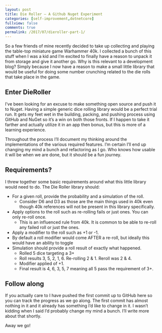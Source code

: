 ```yaml
---
layout: post
title: Die Roller – A Github Nuget Experiment
categories: [self-improvement,dotnetcore]
fullview: false
comments: true
permalink: /2017/07/dieroller-part-1/
---
```


So a few friends of mine recently decided to take up collecting and playing the table-top miniature game Warhammer 40k. I collected a bunch of this stuff when I was a kid and I’m excited to finally have a reason to unpack it from storage and give it another go. Why is this relevant to a development blog? Simply because I now have a reason to make a small little library that would be useful for doing some number crunching related to the die rolls that take place in the game.

## Enter DieRoller

I’ve been looking for an excuse to make something open source and push it to Nuget. Having a simple generic dice rolling library would be a perfect trial run. It gets my feet wet in the building, packing, and pushing process using GitHub and NuGet so it’s a win on both those fronts. If I happen to take it farther and actually utilize it in an app then bonus, but this is more of a learning experience.

Throughout the process I’ll document my thinking around the implementations of the various required features. I’m certain I’ll end up changing my mind a bunch and refactoring as I go. Who knows how usable it will be when we are done, but it should be a fun journey.

## Requirements?

I threw together some basic requirements around what this little library would need to do. The Die Roller library should:

- For a given roll, provide the probability and a simulation of the roll.
  - Consider D6 and D3 as those are the main things used in 40k even though 40k references will not be present in this library specifically.
- Apply options to the roll such as re-rolling fails or just ones. You can only re-roll once.
  - This is an influenced rule from 40k. It is common to be able to re-roll any failed roll or just the ones.
- Apply a modifier to the roll such as +1 or -1.
- By default a roll modifier would come AFTER a re-roll, but ideally this would have an ability to toggle
- Simulation should provide a roll result of exactly what happened.
  - Rolled 5 dice targeting a 3+
  - Roll results 3, 5, 2, 1, 6. Re-rolling 2 & 1. Reroll was 2 & 4.
  - Modifier applied of +1.
  - Final result is 4, 6, 3, 5, 7 meaning all 5 pass the requirement of 3+.

## Follow along

If you actually care to I have pushed the first commit up to GitHub here so you can track the progress as we go along. The first commit has almost nothing in it and it already has something I’d like to change in it. I wasn’t kidding when I said I’d probably change my mind a bunch. I’ll write more about that shortly.

Away we go!
